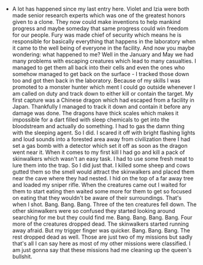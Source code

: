 - A lot has happened since my last entry here. Violet and Izia were both made senior research experts which was one of the greatest honors given to a clone. They now could make inventions to help mankind progress and maybe someday that same progress could win freedom for our people. Fury was made chief of security which means he is responsible for basically everything that happens in the laboratory when it came to the well being of everyone in the facility. And now you maybe wondering: what happened to me? Well in the January and May we had many problems with escaping creatures which lead to many casualties. I managed to get them all back into their cells and even the ones who somehow managed to get back on the surface - I tracked those down too and got then back in the laboratory. Because of my skills I was promoted to a monster hunter which ment I could go outside whenever I am called on duty and track down to either kill or contain the target. My first capture was a Chinese dragon which had escaped from a facility in Japan. Thankfully I managed to track it down and contain it before any damage was done. The dragons have thick scales which makes it impossible for a dart filled with sleep chemicals to get into the bloodstream and actually do something. I had to gas the damn thing with the sleeping agent. So I did. I scared it off with bright flashing lights and loud sounds into a forested area away from civilization there I had set a gas bomb with a detector which set it off as soon as the dragon went near it. When it comes to my first kill I had go and kill a pack of skinwalkers which wasn't an easy task. I had to use some fresh meat to lure them into the trap. So I did just that. I killed some sheep and cows gutted them so the smell would attract the skinwalkers and placed them near the cave where they had nested. I hid on the top of a far away tree and loaded my sniper rifle. When the creatures came out I waited for them to start eating then waited some more for them to get so focused on eating that they wouldn't be aware of their surroundings. That's when I shot. Bang. Bang. Bang. Three of the ten creatures fell down. The other skinwalkers were so confused they started looking around searching for me but they could find me. Bang. Bang. Bang. Bang. Four more of the creatures dropped dead. The skinwalkers started running away afraid. But my trigger finger was quicker. Bang. Bang. Bang. The rest dropped dead as well. Those are just two of my missions but sadly that's all I can say here as most of my other missions were classified. I am just gonna say that these missions had me cleaning up the queen's bullshit.
